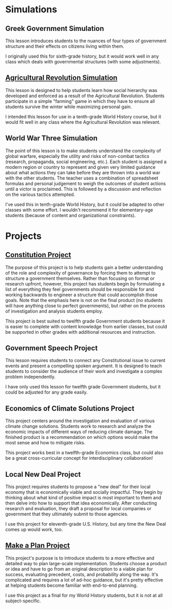 # Simulations
## Greek Government Simulation
This lesson introduces students to the nuances of four types of government structure and their effects on citizens living within them. 

I originally used this for sixth-grade history, but it would work well in any class which deals with governmental structures (with some adjustments). 

## [Agricultural Revolution Simulation](agriculture_simulation.md)
This lesson is designed to help students learn how social hierarchy was developed and enforced as a result of the Agricultural Revolution. Students participate in a simple "farming" game in which they have to ensure all students survive the winter while maximizing personal gain. 

I intended this lesson for use in a tenth-grade World History course, but it would fit well in any class where the Agricultural Revolution was relevant.

## World War Three Simulation
The point of this lesson is to make students understand the complexity of global warfare, especially the utility and risks of non-combat tactics (research, propaganda, social engineering, etc.). Each student is assigned a modern region or country to represent and given very limited guidance about what actions they can take before they are thrown into a world war with the other students. The teacher uses a combination of spreadsheet formulas and personal judgement to weigh the outcomes of student actions until a victor is proclaimed. This is followed by a discussion and reflection on the various tactics attempted. 

I've used this in tenth-grade World History, but it could be adapted to other classes with some effort. I wouldn't recommend it for elementary-age students (because of content and organizational constraints).

# Projects
## [Constitution Project](constitution_project.md)

The purpose of this project is to help students gain a better understanding of the role and complexity of governance by forcing them to attempt to structure a government themselves. Rather than focusing on format or research upfront, however, this project has students begin by formulating a list of everything they feel governments should be responsible for and working backwards to engineer a structure that could accomplish those goals. Note that the emphasis here is not on the final product (no students will have anything close to perfect governments), but rather on the process of investigation and analysis students employ.

This project is best suited to twelfth grade Government students because it is easier to complete with content knowledge from earlier classes, but could be supported in other grades with additional resources and instruction.

## Government Speech Project

This lesson requires students to connect any Constitutional issue to current events and present a compelling spoken argument. It is designed to teach students to consider the audience of their work and investigate a complex problem independently.

I have only used this lesson for twelfth grade Government students, but it could be adjusted for any grade easily.

## Economics of Climate Solutions Project

This project centers around the investigation and evaluation of various climate change solutions. Students work to research and analyze the economic impacts of different ways of reducing climate damage. The finished product is a recommendation on which options would make the most sense and how to mitigate risks.

This project works best in a twelfth-grade Economics class, but could also be a great cross-curricular concept for interdisciplinary collaboration!

## Local New Deal Project

This project requires students to propose a "new deal" for their local economy that is economically viable and socially impactful. They begin by thinking about what kind of positive impact is most important to them and then delve into how to support that idea economically. After conducting research and evaluation, they draft a proposal for local companies or government that they ultimately submit to those agencies. 

I use this project for eleventh-grade U.S. History, but any time the New Deal comes up would work, too.

## [Make a Plan Project](make_a_plan_project.md)

This project's purpose is to introduce students to a more effective and detailed way to plan large-scale implementation. Students choose a product or idea and have to go from an original description to a viable plan for success, evaluating precedent, costs, and probability along the way. It's complicated and requires a lot of ad-hoc guidance, but it's pretty effective at helping students become familiar with end-to-end planning.

I use this project as a final for my World History students, but it is not at all subject-specific.
